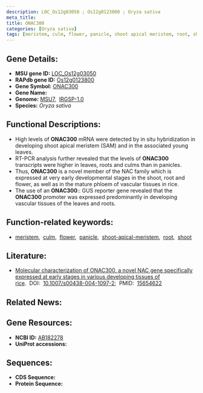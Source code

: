 ```yaml
---
description: LOC_Os12g03050 ; Os12g0123800 ; Oryza sativa
meta_title:
title: ONAC300
categories: [Oryza sativa]
tags: [meristem, culm, flower, panicle, shoot apical meristem, root, shoot]
---
```


## Gene Details:
- **MSU gene ID:** [LOC_Os12g03050](http://rice.uga.edu/cgi-bin/ORF_infopage.cgi?orf=LOC_Os12g03050)  
- **RAPdb gene ID:** [Os12g0123800](https://rapdb.dna.affrc.go.jp/locus/?name=Os12g0123800)  
- **Gene Symbol:** <u>ONAC300</u>
- **Gene Name:**
- **Genome:**  [MSU7](http://rice.uga.edu/),&nbsp;&nbsp;[IRGSP-1.0](https://rapdb.dna.affrc.go.jp/download/irgsp1.html)
- **Species:** *Oryza sativa*

## Functional Descriptions:
   - High levels of **ONAC300** mRNA were detected by in situ hybridization in developing shoot apical meristem (SAM) and in the associated young leaves.
   - RT-PCR analysis further revealed that the levels of **ONAC300** transcripts were higher in leaves, roots and culms than in panicles.
   - Thus, **ONAC300** is a novel member of the NAC family which is expressed at very early developmental stages in the shoot, root and flower, as well as in the mature phloem of vascular tissues in rice.
   - The use of an **ONAC300**:: GUS reporter gene revealed that the **ONAC300** promoter was expressed predominantly in developing vascular tissues of the leaves and roots.

## Function-related keywords:
   - [meristem](/tags/meristem/),&nbsp;&nbsp;[culm](/tags/culm/),&nbsp;&nbsp;[flower](/tags/flower/),&nbsp;&nbsp;[panicle](/tags/panicle/),&nbsp;&nbsp;[shoot-apical-meristem](/tags/shoot-apical-meristem/),&nbsp;&nbsp;[root](/tags/root/),&nbsp;&nbsp;[shoot](/tags/shoot/)

## Literature:
   - [Molecular characterization of ONAC300, a novel NAC gene specifically expressed at early stages in various developing tissues of rice](https://www.doi.org/10.1007/s00438-004-1097-2).&nbsp;&nbsp;DOI:&nbsp;&nbsp;[10.1007/s00438-004-1097-2](https://www.doi.org/10.1007/s00438-004-1097-2);&nbsp;&nbsp;PMID:&nbsp;&nbsp;[15654622](https://pubmed.ncbi.nlm.nih.gov/15654622/)

## Related News:

## Gene Resources:
- **NCBI ID:**  [AB182278](http://www.ncbi.nlm.nih.gov/nuccore/AB182278)
- **UniProt accessions:** [](https://www.uniprot.org/uniprotkb//entry)

## Sequences:
- **CDS Sequence:**
- **Protein Sequence:**
